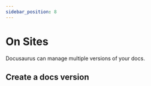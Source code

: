 ```yaml
---
sidebar_position: 8
---
```


# On Sites

Docusaurus can manage multiple versions of your docs.

## Create a docs version
